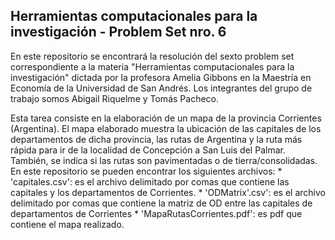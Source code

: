 ## Herramientas computacionales para la investigación - Problem Set nro. 6

En este repositorio se encontrará la resolución del sexto problem set correspondiente a la materia "Herramientas computacionales para la investigación" dictada por la profesora Amelia Gibbons en la Maestría en Economía de la Universidad de San Andrés. Los integrantes del grupo de trabajo somos Abigail Riquelme y Tomás Pacheco.

Esta tarea consiste en la elaboración de un mapa de la provincia Corrientes (Argentina). El mapa elaborado muestra la ubicación de las capitales de los departamentos de dicha provincia, las rutas de Argentina y la ruta más rápida para ir de la localidad de Concepción a San Luis del Palmar. También, se indica si las rutas son pavimentadas o de tierra/consolidadas. En este repositorio se pueden encontrar los siguientes archivos:
    * 'capitales.csv': es el archivo delimitado por comas que contiene las capitales y los departamentos de Corrientes. 
    * 'ODMatrix'.csv': es el archivo delimitado por comas que contiene la matriz de OD entre las capitales de departamentos de Corrientes
    * 'MapaRutasCorrientes.pdf': es pdf que contiene el mapa realizado. 
